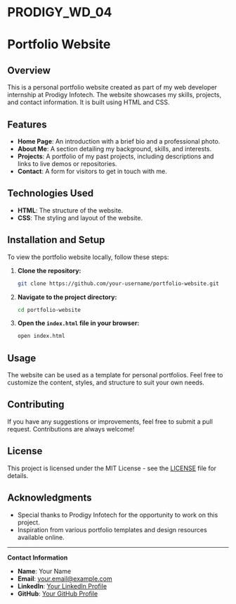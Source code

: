 # PRODIGY_WD_04
# Portfolio Website

## Overview

This is a personal portfolio website created as part of my web developer internship at Prodigy Infotech. The website showcases my skills, projects, and contact information. It is built using HTML and CSS.

## Features

- **Home Page**: An introduction with a brief bio and a professional photo.
- **About Me**: A section detailing my background, skills, and interests.
- **Projects**: A portfolio of my past projects, including descriptions and links to live demos or repositories.
- **Contact**: A form for visitors to get in touch with me.

## Technologies Used

- **HTML**: The structure of the website.
- **CSS**: The styling and layout of the website.

## Installation and Setup

To view the portfolio website locally, follow these steps:

1. **Clone the repository:**
    ```bash
    git clone https://github.com/your-username/portfolio-website.git
    ```

2. **Navigate to the project directory:**
    ```bash
    cd portfolio-website
    ```

3. **Open the `index.html` file in your browser:**
    ```bash
    open index.html
    ```

## Usage

The website can be used as a template for personal portfolios. Feel free to customize the content, styles, and structure to suit your own needs.

## Contributing

If you have any suggestions or improvements, feel free to submit a pull request. Contributions are always welcome!

## License

This project is licensed under the MIT License - see the [LICENSE](LICENSE) file for details.

## Acknowledgments

- Special thanks to Prodigy Infotech for the opportunity to work on this project.
- Inspiration from various portfolio templates and design resources available online.

---

**Contact Information**

- **Name**: Your Name
- **Email**: your.email@example.com
- **LinkedIn**: [Your LinkedIn Profile](https://www.linkedin.com/in/yourprofile/)
- **GitHub**: [Your GitHub Profile](https://github.com/your-username)


